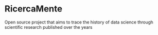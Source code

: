 # RicercaMente
Open source project that aims to trace the history of data science through scientific research published over the years
